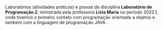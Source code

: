 Laboratórios (atividades práticas) e provas da disciplina **Laboratório de Programação 2**, ministrada pela professora **Lívia Maria** no período 2022.1, onde tivemos o primeiro contato com programação orientada a objetos e também com a linguagem de programação JAVA.
